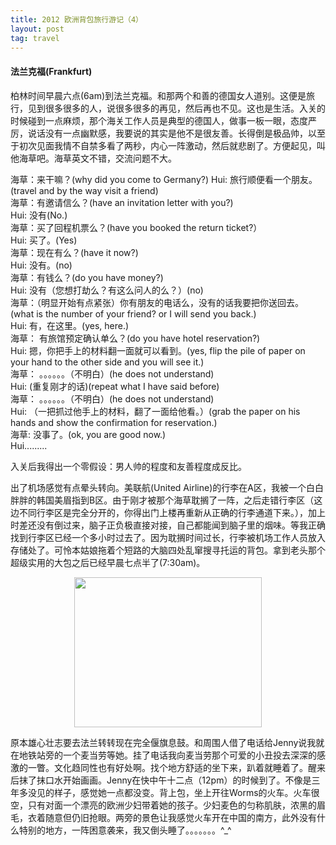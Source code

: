 ```yaml
---
title: 2012 欧洲背包旅行游记（4）
layout: post
tag: travel
---
```


#### 法兰克福(Frankfurt)

柏林时间早晨六点(6am)到法兰克福。和那两个和善的德国女人道别。这便是旅行，见到很多很多的人，说很多很多的再见，然后再也不见。这也是生活。入关的时候碰到一点麻烦，那个海关工作人员是典型的德国人，做事一板一眼，态度严厉，说话没有一点幽默感，我要说的其实是他不是很友善。长得倒是极品帅，以至于初次见面我情不自禁多看了两秒，内心一阵激动，然后就悲剧了。方便起见，叫他海草吧。海草英文不错，交流问题不大。


海草：来干嘛？(why did you come to Germany?) 
Hui: 旅行顺便看一个朋友。(travel and by the way visit a friend)  
海草：有邀请信么？(have an invitation letter with you?)  
Hui: 没有(No.)  
海草：买了回程机票么？(have you booked the return ticket?）  
Hui: 买了。(Yes)   
海草：现在有么？(have it now?)  
Hui: 没有。(no)  
海草：有钱么？(do you have money?)  
Hui: 没有（您想打劫么？有这么问人的么？）(no)  
海草：（明显开始有点紧张）你有朋友的电话么，没有的话我要把你送回去。(what is the number of your friend? or I will send you back.)  
Hui: 有，在这里。(yes, here.)  
海草： 有旅馆预定确认单么？(do you have hotel reservation?)  
Hui: 摁，你把手上的材料翻一面就可以看到。(yes, flip the pile of paper on your hand to the other side and you will see it.)  
海草： 。。。。。。（不明白）(he does not understand)  
Hui: (重复刚才的话)(repeat what I have said before)  
海草： 。。。。。。（不明白）(he does not understand)  
Hui: （一把抓过他手上的材料，翻了一面给他看。）(grab the paper on his hands and show the confirmation for reservation.)  
海草: 没事了。(ok, you are good now.)   
Hui.........  

入关后我得出一个零假设：男人帅的程度和友善程度成反比。

出了机场感觉有点晕头转向。美联航(United Airline)的行李在A区，我被一个白白胖胖的韩国美眉指到B区。由于刚才被那个海草耽搁了一阵，之后走错行李区（这边不同行李区是完全分开的，你得出门上楼再重新从正确的行李通道下来。），加上时差还没有倒过来，脑子正负极直接对接，自己都能闻到脑子里的烟味。等我正确找到行李区已经一个多小时过去了。因为耽搁时间过长，行李被机场工作人员放入存储处了。可怜本姑娘拖着个短路的大脑四处乱窜搜寻托运的背包。拿到老头那个超级实用的大包之后已经早晨七点半了(7:30am)。

<p style="text-align: center;"><a href="http://linhui.org/images/posts/cofirst_day3.jpg"><img class="size-medium wp-image-244 aligncenter" title="cofirst_day3" src="http://linhui.org/images/posts/cofirst_day3-300x240.jpg" alt="" width="300" height="240" /></a></p>

原本雄心壮志要去法兰转转现在完全偃旗息鼓。和周围人借了电话给Jenny说我就在地铁站旁的一个麦当劳等她。挂了电话我向麦当劳那个可爱的小丑投去深深的感激的一瞥。文化趋同性也有好处啊。找个地方舒适的坐下来，趴着就睡着了。醒来后抹了抹口水开始画画。Jenny在快中午十二点（12pm）的时候到了。不像是三年多没见的样子，感觉她一点都没变。背上包，坐上开往Worms的火车。火车很空，只有对面一个漂亮的欧洲少妇带着她的孩子。少妇麦色的匀称肌肤，浓黑的眉毛，衣着随意但仍旧抢眼。两旁的景色让我感觉火车开在中国的南方，此外没有什么特别的地方，一阵困意袭来，我又倒头睡了。。。。。。。^_^
